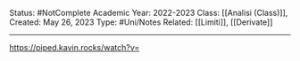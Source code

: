 Status: #NotComplete
Academic Year: 2022-2023
Class: [[Analisi (Class)]], 
Created: May 26, 2023
Type: #Uni/Notes
Related: [[Limiti]], [[Derivate]]

---
https://piped.kavin.rocks/watch?v=

